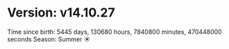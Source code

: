 # Version: v14.10.27
Time since birth: 5445 days, 130680 hours, 7840800 minutes, 470448000 seconds
Season: Summer ☀️
